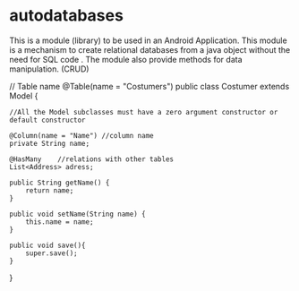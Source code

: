 # autodatabases
This is a module (library) to be used in an Android Application. 
This module is a mechanism to create relational databases from a java object without the need for SQL code . The module also provide methods for data manipulation. (CRUD)


// Table name
@Table(name = "Costumers")
public class Costumer extends Model {

    //All the Model subclasses must have a zero argument constructor or default constructor

    @Column(name = "Name") //column name
    private String name;

    @HasMany    //relations with other tables
    List<Address> adress;

    public String getName() {
        return name;
    }

    public void setName(String name) {
        this.name = name;
    }

    public void save(){
        super.save();
    }



}

